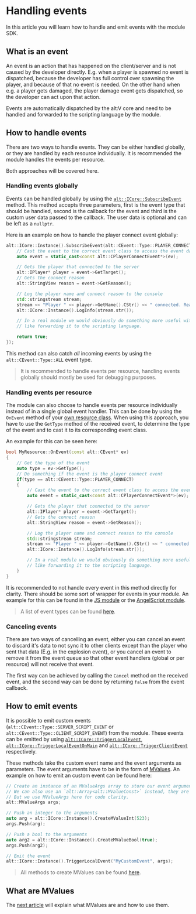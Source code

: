 # Handling events

In this article you will learn how to handle and emit events with the module SDK.

## What is an event

An event is an action that has happened on the client/server and is not caused by the developer directly.
E.g. when a player is spawned no event is dispatched, because the developer has full control over spawning the player, and because of that
no event is needed. On the other hand when e.g. a player gets damaged, the player damage event gets dispatched, so the developer can act
upon that action.

Events are automatically dispatched by the alt:V core and need to be handled and forwarded to the scripting language by the module.

## How to handle events

There are two ways to handle events. They can be either handled globally, or they are handled by each resource individually.
It is recommended the module handles the events per resource.

Both approaches will be covered here.

### Handling events globally

Events can be handled globally by using the [`alt::ICore::SubscribeEvent`](https://github.com/altmp/cpp-sdk/blob/master/ICore.h#L85) method.
This method accepts three parameters, first is the event type that should be handled, second is the callback for the event
and third is the custom user data passed to the callback. The user data is optional and can be left as a `nullptr`.

Here is an example on how to handle the player connect event globally:
```c++
alt::ICore::Instance().SubscribeEvent(alt::CEvent::Type::PLAYER_CONNECT, [](const alt::CEvent* ev, void* userData) {
    // Cast the event to the correct event class to access the event data
    auto event = static_cast<const alt::CPlayerConnectEvent*>(ev);

    // Gets the player that connected to the server
    alt::IPlayer* player = event->GetTarget();
    // Gets the connect reason
    alt::StringView reason = event->GetReason();

    // Log the player name and connect reason to the console
    std::stringstream stream;
    stream << "Player " << player->GetName().CStr() << " connected. Reason: " << reason.CStr();
    alt::ICore::Instance().LogInfo(stream.str());

    // In a real module we would obviously do something more useful with the data from this event,
    // like forwarding it to the scripting language.

    return true;
});
```

This method can also catch *all* incoming events by using the `alt::CEvent::Type::ALL` event type.

> It is recommended to handle events per resource, handling events globally should mostly be used for debugging purposes.

### Handling events per resource

The module can also choose to handle events per resource individually instead of in a single global event handler.
This can be done by using the `OnEvent` method of your [own resource class](creating-resource.md).
When using this approach, you have to use the `GetType` method of the received event, to determine the type of the event
and to cast it to its corresponding event class.

An example for this can be seen here:
```c++
bool MyResource::OnEvent(const alt::CEvent* ev)
{
    // Get the type of the event
    auto type = ev->GetType();
    // Do something if the event is the player connect event
    if(type == alt::CEvent::Type::PLAYER_CONNECT)
    {
        // Cast the event to the correct event class to access the event data
        auto event = static_cast<const alt::CPlayerConnectEvent*>(ev);

        // Gets the player that connected to the server
        alt::IPlayer* player = event->GetTarget();
        // Gets the connect reason
        alt::StringView reason = event->GetReason();

        // Log the player name and connect reason to the console
        std::stringstream stream;
        stream << "Player " << player->GetName().CStr() << " connected. Reason: " << reason.CStr();
        alt::ICore::Instance().LogInfo(stream.str());

        // In a real module we would obviously do something more useful with the data from this event,
        // like forwarding it to the scripting language.
    }
}
```

It is recommended to not handle every event in this method directly for clarity.
There should be some sort of wrapper for events in your module.
An example for this can be found in the [JS module](https://github.com/altmp/altv-js-module/blob/10c39827fea32d6092d69364b3d6ec3b46540ba2/shared/V8Helpers.h#L108) 
or the [AngelScript module](https://github.com/LeonMrBonnie/altv-angelscript-module/blob/dev/src/helpers/events.h).

> A list of event types can be found [here](https://github.com/altmp/cpp-sdk/blob/master/events/CEvent.h#L10).

### Canceling events

There are two ways of cancelling an event, either you can cancel an event to discard it's data to not sync it to other clients except than the player
who sent that data (E.g. in the explosion event), or you cancel an event to remove it from the event queue so that other event handlers (global or per resource)
will not receive that event.

The first way can be achieved by calling the `Cancel` method on the received event, and the second way can be done by returning `false` from the event callback.

## How to emit events

It is possible to emit custom events (`alt::CEvent::Type::SERVER_SCRIPT_EVENT` or `alt::CEvent::Type::CLIENT_SCRIPT_EVENT`) from the module.
These events can be emitted by using 
[`alt::ICore::TriggerLocalEvent`](https://github.com/altmp/cpp-sdk/blob/14d63e7b7bf1135c43664144aed07a061eac26ca/ICore.h#L106s),
[`alt::ICore::TriggerLocalEventOnMain`](https://github.com/altmp/cpp-sdk/blob/14d63e7b7bf1135c43664144aed07a061eac26ca/ICore.h#L107) and 
[`alt::ICore::TriggerClientEvent`](https://github.com/altmp/cpp-sdk/blob/14d63e7b7bf1135c43664144aed07a061eac26ca/ICore.h#L297) respectively.

These methods take the custom event name and the event arguments as parameters. The event arguments have to be in the form
of [MValues](#what-are-mvalues).
An example on how to emit an custom event can be found here:
```c++
// Create an instance of an MValueArgs array to store our event arguments.
// We can also use an `alt::Array<alt::MValueConst>` instead, they are the same.
// But we use MValueArgs here for code clarity.
alt::MValueArgs args;

// Push an integer to the arguments
auto arg = alt::ICore::Instance().CreateMValueInt(523);
args.Push(arg);

// Push a bool to the arguments
auto arg2 = alt::ICore::Instance().CreateMValueBool(true);
args.Push(arg2);

// Emit the event
alt::ICore::Instance().TriggerLocalEvent("MyCustomEvent", args);
```

> All methods to create MValues can be found [here](https://github.com/altmp/cpp-sdk/blob/14d63e7b7bf1135c43664144aed07a061eac26ca/ICore.h#L68-L84).

## What are MValues

The [next article](mvalues.md) will explain what MValues are and how to use them.
